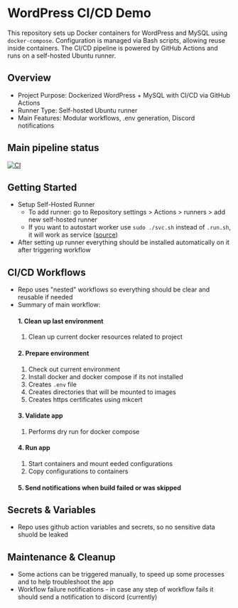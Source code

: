 # WordPress CI/CD Demo
This repository sets up Docker containers for WordPress and MySQL using `docker-compose`. Configuration is managed via Bash scripts, allowing reuse inside containers. The CI/CD pipeline is powered by GitHub Actions and runs on a self-hosted Ubuntu runner.
## Overview
- Project Purpose: Dockerized WordPress + MySQL with CI/CD via GitHub Actions
- Runner Type: Self-hosted Ubuntu runner
- Main Features: Modular workflows, .env generation, Discord notifications
## Main pipeline status
[![CI](https://github.com/pazderskipawel/githubactions/actions/workflows/deploy_everything.yml/badge.svg?branch=main)](https://github.com/pazderskipawel/githubactions/actions/workflows/deploy_everything.yml?query=branch%3Amain)
## Getting Started
- Setup Self-Hosted Runner
  - To add runner: go to Repository settings > Actions > runners > add new self-hosted runner
  - If you want to autostart worker use `sudo ./svc.sh` instead of `.run.sh`, it will work as service ([source](https://docs.github.com/en/actions/how-tos/managing-self-hosted-runners/configuring-the-self-hosted-runner-application-as-a-service))
- After setting up runner everything should be installed automatically on it after triggering workflow
## CI/CD Workflows
- Repo uses "nested" workflows so everything should be clear and reusable if needed
- Summary of main workflow:
  #### 1. Clean up last environment
  1. Clean up current docker resources related to project
  #### 2. Prepare environment
  1. Check out current environment 
  2. Install docker and docker compose if its not installed 
  3. Creates `.env` file
  4. Creates directories that will be mounted to images 
  5. Creates https certificates using mkcert
  #### 3. Validate app
  1. Performs dry run for docker compose 
  #### 4. Run app 
  1. Start containers and mount eeded configurations
  2. Copy configurations to containers
  #### 5. Send notifications when build failed or was skipped
## Secrets & Variables
- Repo uses github action variables and secrets, so no sensitive data shuold be leaked 
## Maintenance & Cleanup
- Some actions can be triggered manually, to speed up some processes and to help troubleshoot the app
- Workflow failure notifications - in case any step of workflow fails it should send a notification to discord (currently)

